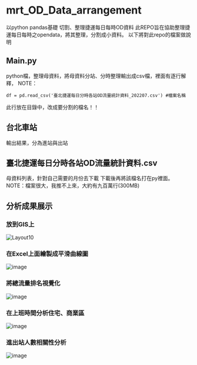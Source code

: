 # mrt_OD_Data_arrangement
以python pandas基礎 切割、整理捷運每日每時OD資料
此REPO旨在協助整理捷運每日每時之opendata，將其整理，分割成小資料。
以下將對此repo的檔案做說明

## Main.py

python檔，整理母資料，將母資料分站、分時整理輸出成csv檔，裡面有逐行解釋，
NOTE：


    df = pd.read_csv('臺北捷運每日分時各站OD流量統計資料_202207.csv') #檔案名稱
此行放在目錄中，改成要分割的檔名！！

## 台北車站

輸出結果，分為進站與出站

## 臺北捷運每日分時各站OD流量統計資料.csv

母資料列表，針對自己需要的月份去下載
下載後再將該檔名打在py裡面。
NOTE：檔案很大，我推不上來，大約有九百萬行(300MB)

## 分析成果展示

### 放到GIS上
![Layout10](https://user-images.githubusercontent.com/101982224/186683658-7300fb56-6772-4426-8954-c85de0c2ec58.jpg)

### 在Excel上面繪製成平滑曲線圖
![image](https://user-images.githubusercontent.com/101982224/186683801-ac61b5d2-78df-46e3-8277-3ec3d02bb342.png)

### 將總流量排名視覺化
![image](https://user-images.githubusercontent.com/101982224/186683916-68e6a5e0-1c79-410a-aff6-1fe119d65270.png)

### 在上班時間分析住宅、商業區
![image](https://user-images.githubusercontent.com/101982224/186684104-24c9e25c-2a1e-41ed-9e86-46209d857672.png)

### 進出站人數相關性分析
![image](https://user-images.githubusercontent.com/101982224/186684242-67db0023-1f31-4d8d-bc04-35325497a69e.png)


